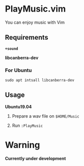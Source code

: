 # PlayMusic.vim

You can enjoy music with Vim

## Requirements

**`+sound`**

**libcanberra-dev**

### For Ubuntu

`sudo apt intsall libcanberra-dev`

## Usage

**Ubuntu19.04**

1. Prepare a wav file on `$HOME/Music`

2. Run `:PlayMusic`

# Warning

**Currently under development**
